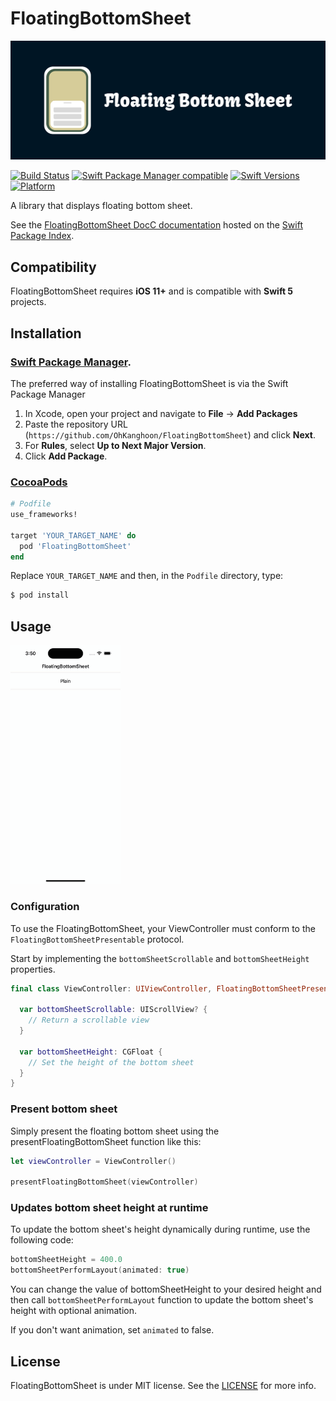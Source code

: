 # FloatingBottomSheet

<img alt="Logo" src="assets/logo.png"/>

[![Build Status](https://github.com/OhKanghoon/FloatingBottomSheet/workflows/CI/badge.svg?branch=main)](https://github.com/OhKanghoon/FloatingBottomSheet/actions?query=branch%3Amain+workflow%3ACI)
[![Swift Package Manager compatible](https://img.shields.io/badge/SPM-compatible-4BC51D.svg?style=flat)](https://github.com/apple/swift-package-manager)
[![Swift Versions](https://img.shields.io/endpoint?url=https%3A%2F%2Fswiftpackageindex.com%2Fapi%2Fpackages%2FOhKanghoon%2FFloatingBottomSheet%2Fbadge%3Ftype%3Dswift-versions)](https://swiftpackageindex.com/OhKanghoon/FloatingBottomSheet)
[![Platform](https://img.shields.io/endpoint?url=https%3A%2F%2Fswiftpackageindex.com%2Fapi%2Fpackages%2FOhKanghoon%2FFloatingBottomSheet%2Fbadge%3Ftype%3Dplatforms)](https://swiftpackageindex.com/OhKanghoon/FloatingBottomSheet)

A library that displays floating bottom sheet.

See the [FloatingBottomSheet DocC documentation](https://swiftpackageindex.com/OhKanghoon/FloatingBottomSheet/main/documentation/floatingbottomsheet) hosted on the [Swift Package Index](https://swiftpackageindex.com/).

## Compatibility

FloatingBottomSheet requires **iOS 11+** and is compatible with **Swift 5** projects.

## Installation

### [Swift Package Manager](https://swift.org/package-manager).

The preferred way of installing FloatingBottomSheet is via the Swift Package Manager

1. In Xcode, open your project and navigate to **File** → **Add Packages**
2. Paste the repository URL (`https://github.com/OhKanghoon/FloatingBottomSheet`) and click **Next**.
3. For **Rules**, select **Up to Next Major Version**.
4. Click **Add Package**.


### [CocoaPods](https://guides.cocoapods.org/using/using-cocoapods.html)

```ruby
# Podfile
use_frameworks!

target 'YOUR_TARGET_NAME' do
  pod 'FloatingBottomSheet'
end
```

Replace `YOUR_TARGET_NAME` and then, in the `Podfile` directory, type:

```bash
$ pod install
```

## Usage

<img src="assets/floatingbottomsheet.gif" width="35%" alt="Preview">

### Configuration

To use the FloatingBottomSheet, your ViewController must conform to the `FloatingBottomSheetPresentable` protocol.

Start by implementing the `bottomSheetScrollable` and `bottomSheetHeight` properties. 

```swift
final class ViewController: UIViewController, FloatingBottomSheetPresentable {
  
  var bottomSheetScrollable: UIScrollView? { 
    // Return a scrollable view
  }
    
  var bottomSheetHeight: CGFloat { 
    // Set the height of the bottom sheet
  }
}
```

### Present bottom sheet

Simply present the floating bottom sheet using the presentFloatingBottomSheet function like this:

```swift
let viewController = ViewController()

presentFloatingBottomSheet(viewController)
```

### Updates bottom sheet height at runtime

To update the bottom sheet's height dynamically during runtime, use the following code:

```swift
bottomSheetHeight = 400.0
bottomSheetPerformLayout(animated: true)
```

You can change the value of bottomSheetHeight to your desired height 
and then call `bottomSheetPerformLayout` function to update the bottom sheet's height with optional animation. 

If you don't want animation, set `animated` to false. 

## License

FloatingBottomSheet is under MIT license. See the [LICENSE](https://github.com/OhKanghoon/FloatingBottomSheet/blob/main/LICENSE) for more info.
